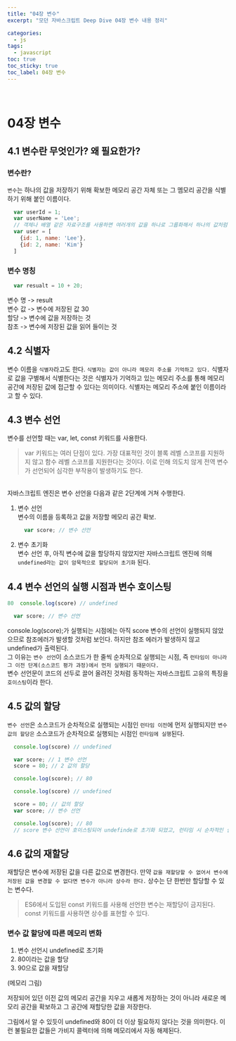 ```yaml
---
title: "04장 변수"
excerpt: "모던 자바스크립트 Deep Dive 04장 변수 내용 정리"

categories:
  - js
tags:
  - javascript
toc: true
toc_sticky: true
toc_label: 04장 변수
---
```

<br/>


# 04장 변수
## 4.1 변수란 무엇인가? 왜 필요한가?
### 변수란?
`변수`는 하나의 값을 저장하기 위해 확보한 메모리 공간 자체 또는 그 멤모리 공간을 식별하기 위해 붙인 이름이다.
```javascript
  var userId = 1;
  var userName = 'Lee';
  // 객체나 배열 같은 자료구조를 사용하면 여러개의 값을 하나로 그룹화해서 하나의 값처럼 사용할 수 있다.
  var user = [
    {id: 1, name: 'Lee'},
    {id: 2, name: 'Kim'}
  ]
```
### 변수 명칭
```javascript
  var resualt = 10 + 20;
```
변수 명 -> result  
변수 값 -> 변수에 저장된 값 30  
할당 -> 변수에 값을 저장하는 것  
참초 -> 변수에 저장된 값을 읽어 들이는 것

## 4.2 식별자
변수 이름을 `식별자`라고도 한다. `식별자는 값이 아니라 메모리 주소를 기억하고 있다.` 식별자로 값을 구별해서 식별한다는 것은 식별자가 기억하고 있는 메모리 주소를 통해 메모리 공간에 저장된 값에 접근할 수 있다는 의미이다. 식별자는 메모리 주소에 붙인 이름이라고 할 수 있다.

## 4.3 변수 선언
변수를 선언할 때는 var, let, const 키워드를 사용한다.
> var 키워드는 여러 단점이 있다. 가장 대표적인 것이 블록 레벨 스코프를 지원하지 않고 함수 레벨 스코프를 지원한다는 것이다. 이로 인해 의도치 않게 전역 변수가 선언되어 심각한 부작용이 발생하기도 한다.
<br/>
자바스크립트 엔진은 변수 선언을 다음과 같은 2단계에 거쳐 수행한다.

1. 변수 선언  
변수의 이름을 등록하고 값을 저장할 메모리 공간 확보.  
    ```javascript
      var score; // 변수 선언
    ```

2. 변수 초기화  
변수 선언 후, 아직 변수에 값을 할당하지 않았지만 자바스크립트 엔진에 의해 `undefined라는 값이 암묵적으로 할당되어 초기화` 된다.

## 4.4 변수 선언의 실행 시점과 변수 호이스팅
```javascript
80  console.log(score) // undefined

  var score; // 변수 선언
```
console.log(score);가 실행되는 시점에는 아직 score 변수의 선언이 실행되지 않았으므로 참조에러가 발생할 것처럼 보인다. 하지만 참조 에러가 발생하지 않고 undefined가 출력된다.  
그 이유는 `변수 선언`이 소스코드가 한 줄씩 순차적으로 실행되는 시점, 즉 `런타임이 아니라 그 이전 단계(소스코드 평가 과정)에서 먼저 실행되기 때문이다.`  
변수 선언문이 코드의 선두로 끌어 올려진 것처럼 동작하는 자바스크립트 고유의 특징을 `호이스팅`이라 한다.

## 4.5 값의 할당
`변수 선언`은 소스코드가 순차적으로 실행되는 시점인 `런타임 이전`에 먼저 실행되지만 `변수 값의 할당은` 소스코드가 순차적으로 실행되는 시점인 `런타임에 실행`된다.
```javascript
  console.log(score) // undefined

  var score; // 1 변수 선언
  score = 80; // 2 값의 할당

  console.log(score); // 80
```
```javascript
  console.log(score) // undefined

  score = 80; // 값의 할당
  var score; // 변수 선언

  console.log(score); // 80
  // score 변수 선언이 호이스팅되어 undefinde로 초기화 되었고, 런타임 시 순차적인 실행에 의해 80으로 값이 할당되었다.
```

## 4.6 값의 재할당
재할당은 변수에 저장된 값을 다른 값으로 변경한다. 만약 `값을 재할당할 수 없어서 변수에 저장된 값을 변경할 수 없다면 변수가 아니라 상수라 한다.` 상수는 단 한번만 할당할 수 있는 변수다.
> ES6에서 도입된 const 키워드를 사용해 선언한 변수는 재할당이 금지된다. const 키워드를 사용하면 상수를 표현할 수 있다.

### 변수 값 할당에 따른 메모리 변화
1. 변수 선언시 undefined로 초기화
2. 80이라는 값을 할당
3. 90으로 값을 재할당  

(메모리 그림)  

저장되어 있던 이전 값의 메모리 공간을 지우고 새롭게 저장하는 것이 아니라 새로운 메모리 공간을 확보하고 그 공간에 재할당한 값을 저장한다.

그림에서 알 수 있듯이 undefined와 80이 더 이상 필요하지 않다는 것을 의미한다. 이런 불필요한 값들은 가비지 콜렉터에 의해 메모리에서 자동 해제된다.
